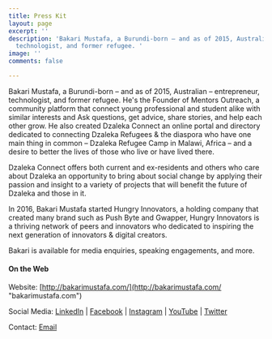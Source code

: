 ```yaml
---
title: Press Kit
layout: page
excerpt: ''
description: 'Bakari Mustafa, a Burundi-born – and as of 2015, Australian – entrepreneur,
  technologist, and former refugee. '
image: ''
comments: false

---
```

Bakari Mustafa, a Burundi-born – and as of 2015, Australian – entrepreneur, technologist, and former refugee. He's the Founder of Mentors Outreach, a community platform that connect young professional and student alike with similar interests and Ask questions, get advice, share stories, and help each other grow. He also created Dzaleka Connect an online portal and directory dedicated to connecting Dzaleka Refugees & the diaspora who have one main thing in common – Dzaleka Refugee Camp in Malawi, Africa – and a desire to better the lives of those who live or have lived there.

Dzaleka Connect offers both current and ex-residents and others who care about Dzaleka an opportunity to bring about social change by applying their passion and insight to a variety of projects that will benefit the future of Dzaleka and those in it.

In 2016, Bakari Mustafa started Hungry Innovators, a holding company that created many brand such as Push Byte and Gwapper, Hungry Innovators is a thriving network of peers and innovators who dedicated to inspiring the next generation of innovators & digital creators.

Bakari is available for media enquiries, speaking engagements, and more.

#### On the Web

Website: [http://bakarimustafa.com/](http://bakarimustafa.com/ "bakarimustafa.com")

Social Media: [LinkedIn](https://www.linkedin.com/in/realbakari/) | [Facebook](https://www.facebook.com/therealbakari) | [Instagram](https://www.instagram.com/realbakari/) | [YouTube](https://www.youtube.com/c/realbakari) | [Twitter](https://twitter.com/realbakari)

Contact: [Email](mailto:contact@bakarimustafa.com)